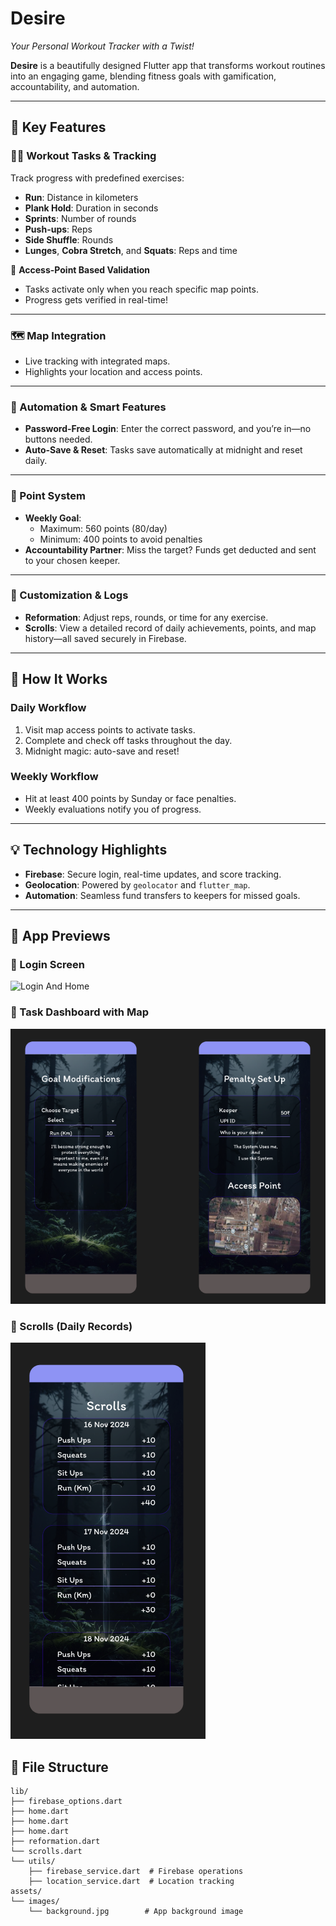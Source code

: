 # **Desire**  
*Your Personal Workout Tracker with a Twist!*  

**Desire** is a beautifully designed Flutter app that transforms workout routines into an engaging game, blending fitness goals with gamification, accountability, and automation.  

---

## 🌟 **Key Features**  

### **🏋️‍♂️ Workout Tasks & Tracking**  
Track progress with predefined exercises:  
- **Run**: Distance in kilometers  
- **Plank Hold**: Duration in seconds  
- **Sprints**: Number of rounds  
- **Push-ups**: Reps  
- **Side Shuffle**: Rounds  
- **Lunges**, **Cobra Stretch**, and **Squats**: Reps and time  

🔐 **Access-Point Based Validation**  
- Tasks activate only when you reach specific map points.  
- Progress gets verified in real-time!  

---

### **🗺️ Map Integration**  
- Live tracking with integrated maps.  
- Highlights your location and access points.  

---

### **🤖 Automation & Smart Features**  
- **Password-Free Login**: Enter the correct password, and you’re in—no buttons needed.  
- **Auto-Save & Reset**: Tasks save automatically at midnight and reset daily.  

---

### **🎯 Point System**  
- **Weekly Goal**:  
  - Maximum: 560 points (80/day)  
  - Minimum: 400 points to avoid penalties  
- **Accountability Partner**: Miss the target? Funds get deducted and sent to your chosen keeper.  

---

### **🔧 Customization & Logs**  
- **Reformation**: Adjust reps, rounds, or time for any exercise.  
- **Scrolls**: View a detailed record of daily achievements, points, and map history—all saved securely in Firebase.  

---

## 🔄 **How It Works**  

### **Daily Workflow**  
1. Visit map access points to activate tasks.  
2. Complete and check off tasks throughout the day.  
3. Midnight magic: auto-save and reset!  

### **Weekly Workflow**  
- Hit at least 400 points by Sunday or face penalties.  
- Weekly evaluations notify you of progress.  

---

## 💡 **Technology Highlights**  
- **Firebase**: Secure login, real-time updates, and score tracking.  
- **Geolocation**: Powered by `geolocator` and `flutter_map`.  
- **Automation**: Seamless fund transfers to keepers for missed goals.  

---

## 📸 **App Previews**  

### **🔐 Login Screen**  
![Login And Home]([https://drive.google.com/file/d/1-AiU4IoZ8bcamBkO9HEY-hqI_XCsj78v/view](https://github.com/Aniketps/Project-Images/blob/main/Screenshot%202024-12-25%20090237.png))

### **📍 Task Dashboard with Map**  
![Change Goal and Penalty](https://github.com/Aniketps/Project-Images/blob/main/Screenshot%202024-12-25%20090254.png)  

### **📜 Scrolls (Daily Records)**  
![Scrolls](https://github.com/Aniketps/Project-Images/blob/main/Screenshot%202024-12-25%20090313.png)  


## 📂 **File Structure**  

```plaintext
lib/    
├── firebase_options.dart
├── home.dart
├── home.dart      
├── home.dart 
├── reformation.dart  
└── scrolls.dart     
└── utils/
    ├── firebase_service.dart  # Firebase operations
    ├── location_service.dart  # Location tracking
assets/
└── images/
    └── background.jpg        # App background image
 
